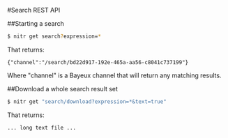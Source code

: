 #Search REST API

##Starting a search

``` bash
$ nitr get search?expression=*
```

That returns:

```
{"channel":"/search/bd22d917-192e-465a-aa56-c8041c737199"}
```

Where "channel" is a Bayeux channel that will return any matching results.

##Download a whole search result set

``` bash
$ nitr get "search/download?expression=*&text=true"
```

That returns:

```
... long text file ...
```
